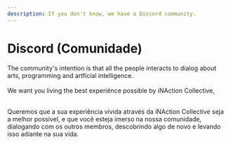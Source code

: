 ```yaml
---
description: If you don't know, we have a Discord community.
---
```


# Discord (Comunidade)

The community's intention is that all the people interacts to dialog about arts, programming and artficial intelligence.\
\
We want you living the best experiênce possible by iNAction Collective,&#x20;

\
Queremos que a sua experiência vivida através da iNAction Collective seja a melhor possível, e que  você esteja imerso na nossa comunidade, dialogando com os outros membros, descobrindo algo de novo e levando isso adiante na sua vida.
